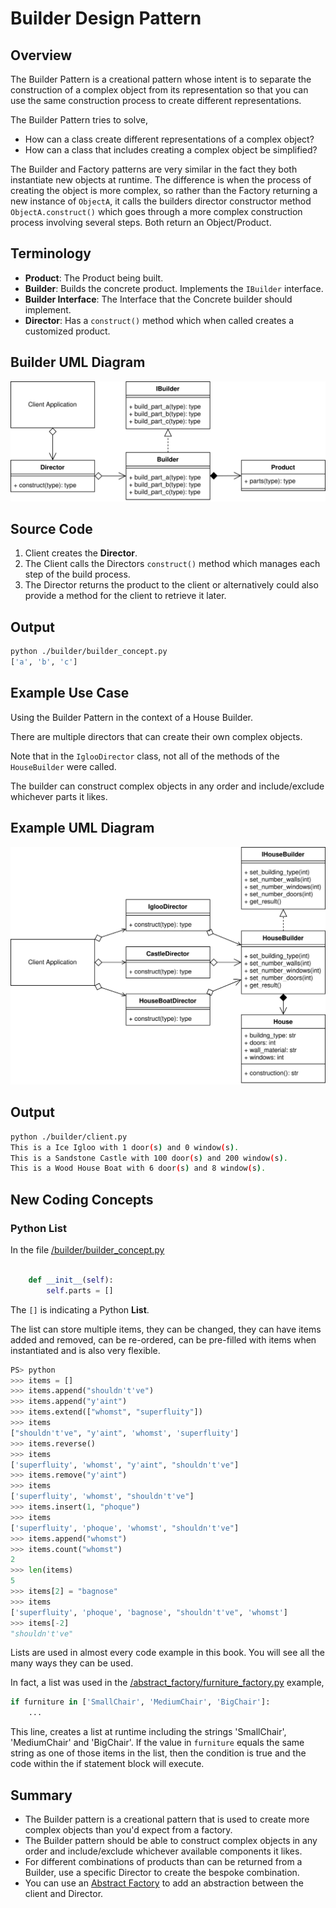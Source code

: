 # Builder Design Pattern

## Overview

The Builder Pattern is a creational pattern whose intent is to separate the construction of a complex object from its representation so that you can use the same construction process to create different representations.

The Builder Pattern tries to solve, 

* How can a class create different representations of a complex object?
* How can a class that includes creating a complex object be simplified?

The Builder and Factory patterns are very similar in the fact they both instantiate new objects at runtime. The difference is when the process of creating the object is more complex, so rather than the Factory returning a new instance of `ObjectA`, it calls the builders director constructor method `ObjectA.construct()` which goes through a more complex construction process involving several steps. Both return an Object/Product.

## Terminology

* **Product**: The Product being built.
* **Builder**: Builds the concrete product. Implements the `IBuilder` interface.
* **Builder Interface**: The Interface that the Concrete builder should implement.
* **Director**: Has a `construct()` method which when called creates a customized product.

## Builder UML Diagram

![Builder Pattern Overview](/img/builder_concept.svg)

## Source Code

1. Client creates the **Director**.
2. The Client calls the Directors `construct()` method which manages each step of the build process.
3. The Director returns the product to the client or alternatively could also provide a method for the client to retrieve it later.

## Output

``` bash
python ./builder/builder_concept.py
['a', 'b', 'c']
```

## Example Use Case

Using the Builder Pattern in the context of a House Builder. 

There are multiple directors that can create their own complex objects.

Note that in the `IglooDirector` class, not all of the methods of the `HouseBuilder` were called. 

The builder can construct complex objects in any order and include/exclude whichever parts it likes.

## Example UML Diagram

![Builder Pattern in Context](/img/builder_example.svg)

## Output

``` bash
python ./builder/client.py
This is a Ice Igloo with 1 door(s) and 0 window(s).
This is a Sandstone Castle with 100 door(s) and 200 window(s).
This is a Wood House Boat with 6 door(s) and 8 window(s).
```

## New Coding Concepts

### Python List

In the file [/builder/builder_concept.py](/builder/builder_concept.py)

``` python linenums="47"

    def __init__(self):
        self.parts = []

``` 

The `[]` is indicating a Python **List**.

The list can store multiple items, they can be changed, they can have items added and removed, can be re-ordered, can be pre-filled with items when instantiated and is also very flexible.

``` python
PS> python
>>> items = []
>>> items.append("shouldn't've")
>>> items.append("y'aint")
>>> items.extend(["whomst", "superfluity"])
>>> items
["shouldn't've", "y'aint", 'whomst', 'superfluity']
>>> items.reverse()
>>> items
['superfluity', 'whomst', "y'aint", "shouldn't've"]
>>> items.remove("y'aint")
>>> items
['superfluity', 'whomst', "shouldn't've"]
>>> items.insert(1, "phoque")
>>> items
['superfluity', 'phoque', 'whomst', "shouldn't've"]
>>> items.append("whomst")
>>> items.count("whomst")
2
>>> len(items)
5
>>> items[2] = "bagnose"
>>> items
['superfluity', 'phoque', 'bagnose', "shouldn't've", 'whomst']
>>> items[-2]
"shouldn't've"
```

Lists are used in almost every code example in this book. You will see all the many ways they can be used. 

In fact, a list was used in the [/abstract_factory/furniture_factory.py](/abstract_factory/furniture_factory.py) example, 

``` python
if furniture in ['SmallChair', 'MediumChair', 'BigChair']:
    ...
```

This line, creates a list at runtime including the strings 'SmallChair', 'MediumChair' and 'BigChair'. If the value in `furniture` equals the same string as one of those items in the list, then the condition is true and the code within the if statement block will execute.

## Summary

* The Builder pattern is a creational pattern that is used to create more complex objects than you'd expect from a factory.
* The Builder pattern should be able to construct complex objects in any order and include/exclude whichever available components it likes.
* For different combinations of products than can be returned from a Builder, use a specific Director to create the bespoke combination.
* You can use an [Abstract Factory](abstract_factory) to add an abstraction between the client and Director.
